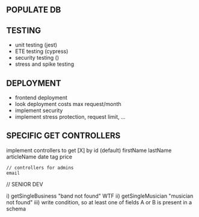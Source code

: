 ## POPULATE DB

## TESTING

- unit testing (jest)
- ETE testing (cypress)
- security testing ()
- stress and spike testing

## DEPLOYMENT

- frontend deployment
- look deployment
  costs
  max request/month
- implement security
- implement stress protection, request limit, ...

## SPECIFIC GET CONTROLLERS

implement controllers to get [X] by
id (default)
firstName
lastName
articleName
date
tag
price

    // controllers for admins
    email

// SENIOR DEV

i) getSingleBusiness "band not found" WTF
ii) getSingleMusician "musician not found"
iii) write condition, so at least one of fields A or B is present in a schema

